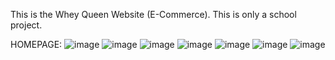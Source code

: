 This is the Whey Queen Website (E-Commerce). This is only a school project.

HOMEPAGE:
![image](https://github.com/hjr024/WheyQueen_Web/assets/150612975/c7ce79cd-11eb-4d00-aa29-01f7c4fa7ea5)
![image](https://github.com/hjr024/WheyQueen_Web/assets/150612975/e27f6e4a-2b79-4a4d-a794-74c42b21952e)
![image](https://github.com/hjr024/WheyQueen_Web/assets/150612975/1f65478a-97ea-41b4-b1fd-1ce1d009f3b3)
![image](https://github.com/hjr024/WheyQueen_Web/assets/150612975/6c24b2d3-4398-4d65-8f09-50e72513fa51)
![image](https://github.com/hjr024/WheyQueen_Web/assets/150612975/8af02b5e-fdaa-44b7-bb74-6d6258c0d098)
![image](https://github.com/hjr024/WheyQueen_Web/assets/150612975/b1231684-80a4-4162-9b68-645d74d2baf0)
![image](https://github.com/hjr024/WheyQueen_Web/assets/150612975/c1154b84-f98d-491d-8033-ce254a12da0a)






